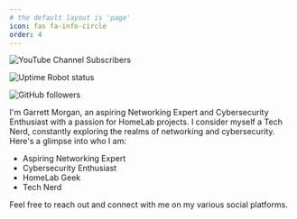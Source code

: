 ```yaml
---
# the default layout is 'page'
icon: fas fa-info-circle
order: 4
---
```


<!-- > Add Markdown syntax content to file `_tabs/about.md`{: .filepath } and it will show up on this page.
{: .prompt-tip } -->

![YouTube Channel Subscribers](https://img.shields.io/youtube/channel/subscribers/UCqVXgSg-7MO_a8LBcCQPPXw?logo=Youtube&amp;style=for-the-badge)

![Uptime Robot status](https://img.shields.io/uptimerobot/status/m795876240-550b567ea2d1812d28283a9b?label=MorganServer&style=for-the-badge)


![GitHub followers](https://img.shields.io/github/followers/gmorgan9?logo=GitHub&amp;style=for-the-badge)


I'm Garrett Morgan, an aspiring Networking Expert and Cybersecurity Enthusiast with a passion for HomeLab projects. I consider myself a Tech Nerd, constantly exploring the realms of networking and cybersecurity. Here's a glimpse into who I am:

- Aspiring Networking Expert
- Cybersecurity Enthusiast
- HomeLab Geek
- Tech Nerd

Feel free to reach out and connect with me on my various social platforms.

